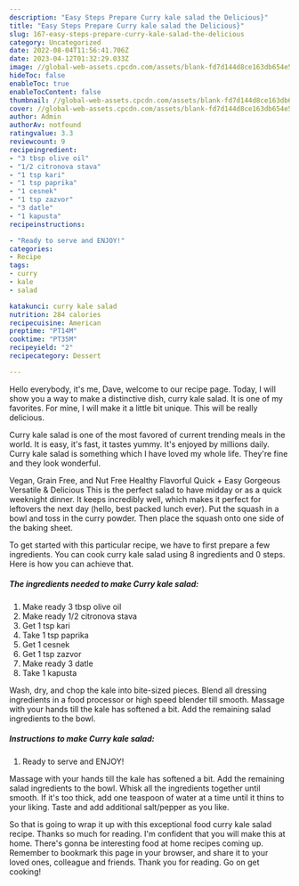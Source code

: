 ```yaml
---
description: "Easy Steps Prepare Curry kale salad the Delicious}"
title: "Easy Steps Prepare Curry kale salad the Delicious}"
slug: 167-easy-steps-prepare-curry-kale-salad-the-delicious
category: Uncategorized
date: 2022-08-04T11:56:41.706Z
date: 2023-04-12T01:32:29.033Z
image: //global-web-assets.cpcdn.com/assets/blank-fd7d144d8ce163db654e5a02c40b08a2775adb7897d16e4062681dc7e1b2800f.png
hideToc: false
enableToc: true
enableTocContent: false
thumbnail: //global-web-assets.cpcdn.com/assets/blank-fd7d144d8ce163db654e5a02c40b08a2775adb7897d16e4062681dc7e1b2800f.png
cover: //global-web-assets.cpcdn.com/assets/blank-fd7d144d8ce163db654e5a02c40b08a2775adb7897d16e4062681dc7e1b2800f.png
author: Admin
authorAv: notfound
ratingvalue: 3.3
reviewcount: 9
recipeingredient:
- "3 tbsp olive oil"
- "1/2 citronova stava"
- "1 tsp kari"
- "1 tsp paprika"
- "1 cesnek"
- "1 tsp zazvor"
- "3 datle"
- "1 kapusta"
recipeinstructions:

- "Ready to serve and ENJOY!"
categories:
- Recipe
tags:
- curry
- kale
- salad

katakunci: curry kale salad 
nutrition: 284 calories
recipecuisine: American
preptime: "PT14M"
cooktime: "PT35M"
recipeyield: "2"
recipecategory: Dessert

---
```



Hello everybody, it's me, Dave, welcome to our recipe page. Today, I will show you a way to make a distinctive dish, curry kale salad. It is one of my favorites. For mine, I will make it a little bit unique. This will be really delicious.

Curry kale salad is one of the most favored of current trending meals in the world. It is easy, it's fast, it tastes yummy. It's enjoyed by millions daily. Curry kale salad is something which I have loved my whole life. They're fine and they look wonderful.

Vegan, Grain Free, and Nut Free Healthy Flavorful Quick + Easy Gorgeous Versatile &amp; Delicious This is the perfect salad to have midday or as a quick weeknight dinner. It keeps incredibly well, which makes it perfect for leftovers the next day (hello, best packed lunch ever). Put the squash in a bowl and toss in the curry powder. Then place the squash onto one side of the baking sheet.


To get started with this particular recipe, we have to first prepare a few ingredients. You can cook curry kale salad using 8 ingredients and 0 steps. Here is how you can achieve that.

<!--inarticleads1-->

##### The ingredients needed to make Curry kale salad:

1. Make ready 3 tbsp olive oil
1. Make ready 1/2 citronova stava
1. Get 1 tsp kari
1. Take 1 tsp paprika
1. Get 1 cesnek
1. Get 1 tsp zazvor
1. Make ready 3 datle
1. Take 1 kapusta


Wash, dry, and chop the kale into bite-sized pieces. Blend all dressing ingredients in a food processor or high speed blender till smooth. Massage with your hands till the kale has softened a bit. Add the remaining salad ingredients to the bowl. 

<!--inarticleads2-->

##### Instructions to make Curry kale salad:


1. Ready to serve and ENJOY!

Massage with your hands till the kale has softened a bit. Add the remaining salad ingredients to the bowl. Whisk all the ingredients together until smooth. If it&#39;s too thick, add one teaspoon of water at a time until it thins to your liking. Taste and add additional salt/pepper as you like. 

So that is going to wrap it up with this exceptional food curry kale salad recipe. Thanks so much for reading. I'm confident that you will make this at home. There's gonna be interesting food at home recipes coming up. Remember to bookmark this page in your browser, and share it to your loved ones, colleague and friends. Thank you for reading. Go on get cooking!
